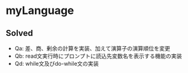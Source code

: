 # myLanguage
## Solved
- Qa: 差、商、剰余の計算を実装、加えて演算子の演算順位を変更
- Qb: read文実行時にプロンプトに読込先変数名を表示する機能の実装
- Qd: while文及びdo-while文の実装
